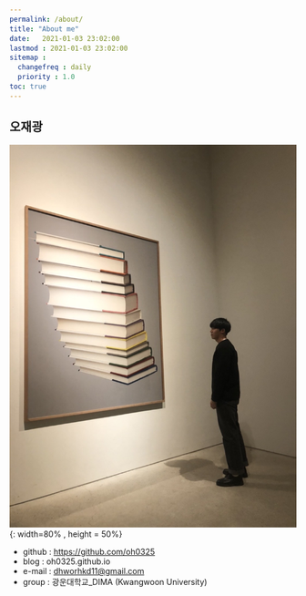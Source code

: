 ```yaml
---
permalink: /about/
title: "About me"
date:   2021-01-03 23:02:00 
lastmod : 2021-01-03 23:02:00
sitemap :
  changefreq : daily
  priority : 1.0
toc: true
---
```

## 오재광
![Hello~](asset/../../assets/images/cafe_me.jpg){: width=80% , height = 50%}

- github   : https://github.com/oh0325
- blog     : oh0325.github.io
- e-mail   : dhworhkd11@gmail.com
- group    : 광운대학교_DIMA (Kwangwoon University)


